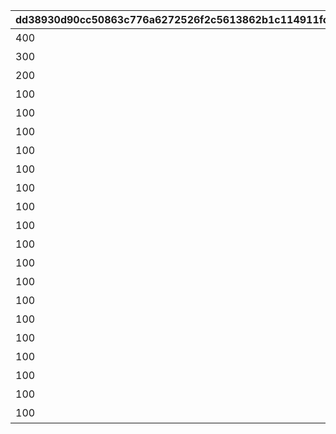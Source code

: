 |dd38930d90cc50863c776a6272526f2c5613862b1c114911fc54cbbdbf3443a5|f9aa2f250e5210d34c9392ed4f63390756a2385a1bd729f3308947777f70905a|991d21fcf394e3ffed38f77b19e53bfb8a42b2c30108c9c0b7d1bfa22440c1f9|3f18b41f163b4b624830e87be818f286451a9929eb56dfb4f63519c74c408bab|e07488c3d82c3f5bcf0e6d9afea62ed96fc26a7e48fa17f77e7cbbd30c422bd3|bc3e5c80a546ff0c82f622d4f3c94164a442590d37ef6095b2ae2003291658e1|0f5e19c4197940dce7444c3f97195ed3d4945cba36f306615f1a2cd39becb328|6ba447d63ff0b30e23cd28fa63ddc35af631c82f4c91b38fe10e2d6f4a299356|392bb9e72059ef394d6177c1e8ed44074edc574abf65b4dfb2da84825454577d|66420af8daead462145d5f3bc16eeacddd76ca698cd1b7e5e4a2962da0b83ada|056b108681ba389da45fcb550bf5290466443668a8d738101ef04e5e3e2b41a3|cc67bba29af908e6bda488afa43b7db3add1a1277eda224f250b93726b1ce05f|e6c1ffdba2912e2ad20c91c3e21fd3d7d9642856507aaadb847a8cc3ceafaff0|650651b8b58613f4cdaac2ab287d354f9ed37bbb1fc13aaf9ebc1c2f3cefb6b2|bbf0a19ffacb79e026a3a5fade5ffe78fee8fa63145a4f67cd1e168ad5bd1d85|
| --- | --- | --- | --- | --- | --- | --- | --- | --- | --- | --- | --- | --- | --- | --- |
|400|4003001|4003002|10|11002012|45|1|31001|200010|雲海の山脈|0|雲をつらぬく山脈|501010001|195|400|
|300|4003003|4003004|10|11005013|30|1|31002|200020|密林の大樹|0|深い森の奥に存在する1本の大樹|501010002|-110|300|
|200|4003005|4003006|10|11007014|-190|1|31003|200030|断崖の遺跡|0|断崖絶壁で発見された遺跡|501010003|-570|200|
|100|4003007|4003008|10|11011017|-30|1|31004|200040|蒼海の孤塔|0|大海原にそびえる謎の巨塔|501010004|750|100|
|100|4003009|4003010|10|11014014|20|1|31005|200050|毒瘴の闇稜|0|瘴気渦巻く常闇の孤峰|501010005|465|100|
|100|4003011|4003012|10|11026014|90|1|31006|200060|緑竜の骸嶺|0|厳峰に佇む竜の寝床|501010006|360|100|
|100|4003013|4003014|10|11035014|90|1|31007|200070|天上の浮城|0|天空の番人が静かに眠る聖城|501010007|130|100|
|100|4003017|4003018|10|11047014|120|1|31008|200080|砂瀑の底都|0|砂の大瀑布が落ちゆく果ての都|501010008|-50|100|
|100|4003019|4003020|10|11057014|70|1|31009|200090|紺碧の王砦|0|紺碧の底に君臨する海王の城砦|501010009|-360|100|
|100|4003021|4003022|10|11062014|0|1|31010|0|四彩の霊峰|0|四季彩りし霊狐の仙境|501010010|0|0|
|100|4003015|4003016|10|0|0|1|32001|0|スペシャルダンジョン|31006|期間限定ダンジョンの踏破に挑戦|0|0|100|
|100|0|0|10|0|0|1|32002|0|スペシャルダンジョン|31006|期間限定ダンジョンの踏破に挑戦|0|0|100|
|100|0|0|10|0|0|1|32003|0|スペシャルダンジョン|31006|期間限定ダンジョンの踏破に挑戦|0|0|100|
|100|0|0|10|0|0|1|32004|0|スペシャルダンジョン|31006|期間限定ダンジョンの踏破に挑戦|0|0|100|
|100|0|0|10|0|0|1|32005|0|スペシャルダンジョン|31006|期間限定ダンジョンの踏破に挑戦|0|0|100|
|100|0|0|10|0|0|1|32006|0|スペシャルダンジョン|31006|期間限定ダンジョンの踏破に挑戦|0|0|100|
|100|0|0|10|0|0|1|32007|0|スペシャルダンジョン|31006|期間限定ダンジョンの踏破に挑戦|0|0|100|
|100|0|0|10|0|0|1|32008|0|スペシャルダンジョン|31006|期間限定ダンジョンの踏破に挑戦|0|0|100|
|100|0|0|10|0|0|1|32009|0|スペシャルダンジョン|31006|期間限定ダンジョンの踏破に挑戦|0|0|100|
|100|0|0|10|0|0|1|32010|0|スペシャルダンジョン|31006|期間限定ダンジョンの踏破に挑戦|0|0|100|
|100|0|0|10|0|0|1|32011|0|スペシャルダンジョン|31006|期間限定ダンジョンの踏破に挑戦|0|0|100|